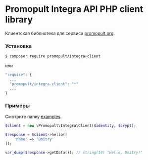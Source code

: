 # Promopult Integra API PHP client library

Клиентская библиотека для сервиса [promopult.org](https://promopult.org).


### Установка 

```bash
$ composer require promopult/integra-client
```
или 
```php
"require": {
  ...
  "promopult/integra-client": "*"
  ...
}
```

### Примеры
Смотрите папку [examples](/examples).

```php
$client = new \Promopult\Integra\Client($identity, $crypt);

$response = $client->hello([
    'name' => 'Dmitry'
]);

var_dump($response->getData()); // string(14) "Hello, Dmitry!"
```